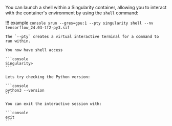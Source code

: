 You can launch a shell within a Singularity container, allowing you to interact with the container's environment by using the `shell` command:

!!! example
    ```console
    srun --gres=gpu:1 --pty singularity shell --nv tensorflow_24.03-tf2-py3.sif
    ```

    The `--pty` creates a virtual interactive terminal for a command to run within.
    
    You now have shell access

    ```console
    Singularity>
    ```

    Lets try checking the Python version:

    ```console
    python3 --version
    ```

    You can exit the interactive session with:

    ```console
    exit
    ```